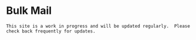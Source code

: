 # Bulk Mail

```admonish info
This site is a work in progress and will be updated regularly.  Please check back frequently for updates.
```